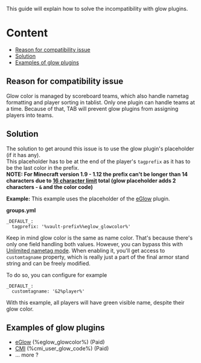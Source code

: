 
This guide will explain how to solve the incompatibility with glow plugins.

# Content
* [Reason for compatibility issue](#reason-for-compatibility-issue)
* [Solution](#Solution)
* [Examples of glow plugins](#examples-of-glow-plugins)

## Reason for compatibility issue
Glow color is managed by scoreboard teams, which also handle nametag formatting and player sorting in tablist. Only one plugin can handle teams at a time. Because of that, TAB will prevent glow plugins from assigning players into teams.

## Solution
The solution to get around this issue is to use the glow plugin's placeholder (if it has any).  
This placeholder has to be at the end of the player's `tagprefix` as it has to be the last color in the prefix.  
**NOTE: For Minecraft version 1.9 - 1.12 the prefix can't be longer than 14 characters due to [16 character limit](https://github.com/NEZNAMY/TAB/wiki/Limitations#name-tags) total (glow placeholder adds 2 characters - `&` and the color code)**

**Example:**
This example uses the placeholder of the [eGlow](https://www.spigotmc.org/resources/63295/) plugin.

**groups.yml**
```
_DEFAULT_:
  tagprefix: '%vault-prefix%%eglow_glowcolor%'
```

Keep in mind glow color is the same as name color. That's because there's only one field handling both values. However, you can bypass this with [Unlimited nametag mode](https://github.com/NEZNAMY/TAB/wiki/Feature-guide:-Unlimited-nametag-mode). When enabling it, you'll get access to `customtagname` property, which is really just a part of the final armor stand string and can be freely modified.

To do so, you can configure for example
```
_DEFAULT_:
  customtagname: '&2%player%'
```
With this example, all players will have green visible name, despite their glow color.

## Examples of glow plugins
- [eGlow](https://www.spigotmc.org/resources/63295/) (%eglow_glowcolor%) (Paid)
- [CMI](https://www.spigotmc.org/resources/3742/) (%cmi_user_glow_code%) (Paid)
- ... more ?